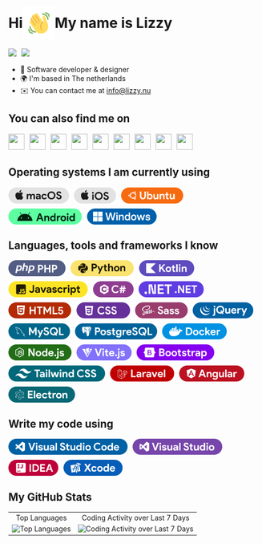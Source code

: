 # <div style="display:flex;align-items: center;"><span>Hi</span><img src="https://raw.githubusercontent.com/FzzyLizzyy/FzzyLizzyy/refs/heads/main/icons/wave.gif" width="64" height="64"/><span>My name is <b style="color:f08ea9">Lizzy</b></span></div>

<div style="display:flex;align-items:center;gap: 10px;">
    <a href="https://www.github.com/FzzyLizzy" target="_blank" rel="noreferrer"><img src="https://img.shields.io/github/followers/FzzyLizzyy?logo=github&style=for-the-badge&color=ec4899&labelColor=1c1917"/></a>
    <a href="https://wakatime.com/@Cuteminded"><img src="https://wakatime.com/badge/user/4e235165-5c24-4401-9a09-6d6c1b0bcb70.svg"/></a>
</div>

- 📄 Software developer & designer
- 🌍 I'm based in The netherlands
- ✉️ You can contact me at [info@lizzy.nu](mailto:info@lizzy.nu)

## You can also find me on

<div style="display:flex;align-items:center;flex-wrap:wrap;gap:10px;">
    <a href="https://lizzy.nu/profile/u/d4fda23cac3f4a4ba321df0e4246faee" target="_blank" rel="noreferrer"><img src="https://www.google.com/s2/favicons?sz=64&domain=lizzy.nu" width="32" height="32" /></a>
    <a href="https://hub.docker.com/u/cuteminded" target="_blank" rel="noreferrer"><img src="https://www.google.com/s2/favicons?sz=64&domain=hub.docker.com" width="32" height="32" /></a>
    <a href="https://huggingface.co/Cuteminded" target="_blank" rel="noreferrer"><img src="https://www.google.com/s2/favicons?sz=64&domain=huggingface.co" width="32" height="32" /></a>
    <a href="https://wakatime.com/@Cuteminded" target="_blank" rel="noreferrer"><img src="https://www.google.com/s2/favicons?sz=64&domain=wakatime.com" width="32" height="32" /></a>
    <a href="https://discord.com/users/375273261250117652" target="_blank"  rel="noreferrer"><img src="https://www.google.com/s2/favicons?sz=64&domain=discord.com" width="32" height="32" /></a>
    <a href="https://www.instagram.com/fzzylizzyx/" target="_blank" rel="noreferrer"><img src="https://www.google.com/s2/favicons?sz=64&domain=instagram.com" width="32" height="32" /></a>
    <a href="https://x.com/FzzyLizzy" target="_blank" rel="noreferrer"><img src="https://www.google.com/s2/favicons?sz=64&domain=x.com" width="32" height="32" /></a> 
    <a href="https://www.twitch.tv/FzzyLizzyx" target="_blank" rel="noreferrer"><img src="https://www.google.com/s2/favicons?sz=64&domain=twitch.tv" width="32" height="32" /></a>
    <a href="https://steamcommunity.com/profiles/76561198162547563" target="_blank" rel="noreferrer"><img src="https://www.google.com/s2/favicons?sz=64&domain=steamcommunity.com" width="32" height="32" /></a>
</div>

## Operating systems I am currently using

<div style="display:flex;align-items:center;flex-wrap:wrap;gap: 10px;">
  <img src="https://raw.githubusercontent.com/FzzyLizzyy/FzzyLizzyy/refs/heads/main/icons/badges/macos.svg" height="32" />
  <img src="https://raw.githubusercontent.com/FzzyLizzyy/FzzyLizzyy/refs/heads/main/icons/badges/ios.svg" height="32" />
  <img src="https://raw.githubusercontent.com/FzzyLizzyy/FzzyLizzyy/refs/heads/main/icons/badges/ubuntu.svg" height="32" />
  <img src="https://raw.githubusercontent.com/FzzyLizzyy/FzzyLizzyy/refs/heads/main/icons/badges/android.svg" height="32" />
  <img src="https://raw.githubusercontent.com/FzzyLizzyy/FzzyLizzyy/refs/heads/main/icons/badges/windows.svg" height="32" />
</div>

## Languages, tools and frameworks I know

<div style="display:flex;align-items:center;flex-wrap:wrap;gap: 10px;">
  <img src="https://raw.githubusercontent.com/FzzyLizzyy/FzzyLizzyy/refs/heads/main/icons/badges/php.svg" height="32" />
  <img src="https://raw.githubusercontent.com/FzzyLizzyy/FzzyLizzyy/refs/heads/main/icons/badges/python.svg" height="32" />
  <img src="https://raw.githubusercontent.com/FzzyLizzyy/FzzyLizzyy/refs/heads/main/icons/badges/kotlin.svg" height="32" />
  <img src="https://raw.githubusercontent.com/FzzyLizzyy/FzzyLizzyy/refs/heads/main/icons/badges/javascript.svg" height="32" />
  <img src="https://raw.githubusercontent.com/FzzyLizzyy/FzzyLizzyy/refs/heads/main/icons/badges/csharp.svg" height="32" />
  <img src="https://raw.githubusercontent.com/FzzyLizzyy/FzzyLizzyy/refs/heads/main/icons/badges/dotnet.svg" height="32" />
  <img src="https://raw.githubusercontent.com/FzzyLizzyy/FzzyLizzyy/refs/heads/main/icons/badges/html.svg" height="32" />
  <img src="https://raw.githubusercontent.com/FzzyLizzyy/FzzyLizzyy/refs/heads/main/icons/badges/css.svg" height="32" />
  <img src="https://raw.githubusercontent.com/FzzyLizzyy/FzzyLizzyy/refs/heads/main/icons/badges/sass.svg" height="32" />
  <img src="https://raw.githubusercontent.com/FzzyLizzyy/FzzyLizzyy/refs/heads/main/icons/badges/jquery.svg" height="32" />
  <img src="https://raw.githubusercontent.com/FzzyLizzyy/FzzyLizzyy/refs/heads/main/icons/badges/mysql.svg" height="32" />
  <img src="https://raw.githubusercontent.com/FzzyLizzyy/FzzyLizzyy/refs/heads/main/icons/badges/postgresql.svg" height="32" />
  <img src="https://raw.githubusercontent.com/FzzyLizzyy/FzzyLizzyy/refs/heads/main/icons/badges/docker.svg" height="32" />
  <img src="https://raw.githubusercontent.com/FzzyLizzyy/FzzyLizzyy/refs/heads/main/icons/badges/nodejs.svg" height="32" />
  <img src="https://raw.githubusercontent.com/FzzyLizzyy/FzzyLizzyy/refs/heads/main/icons/badges/vitejs.svg" height="32" />
  <img src="https://raw.githubusercontent.com/FzzyLizzyy/FzzyLizzyy/refs/heads/main/icons/badges/bootstrap.svg" height="32" />
  <img src="https://raw.githubusercontent.com/FzzyLizzyy/FzzyLizzyy/refs/heads/main/icons/badges/tailwindcss.svg" height="32" />
  <img src="https://raw.githubusercontent.com/FzzyLizzyy/FzzyLizzyy/refs/heads/main/icons/badges/laravel.svg" height="32" />
  <img src="https://raw.githubusercontent.com/FzzyLizzyy/FzzyLizzyy/refs/heads/main/icons/badges/angular.svg" height="32" />
  <img src="https://raw.githubusercontent.com/FzzyLizzyy/FzzyLizzyy/refs/heads/main/icons/badges/electron.svg" height="32" />
</div>

## Write my code using
<div style="display:flex;align-items:center;flex-wrap:wrap;gap: 10px;">
    <img src="https://raw.githubusercontent.com/FzzyLizzyy/FzzyLizzyy/refs/heads/main/icons/badges/visualstudiocode.svg" height="32" />
    <img src="https://raw.githubusercontent.com/FzzyLizzyy/FzzyLizzyy/refs/heads/main/icons/badges/visualstudio.svg" height="32" />
    <img src="https://raw.githubusercontent.com/FzzyLizzyy/FzzyLizzyy/refs/heads/main/icons/badges/idea.svg" height="32" />
    <img src="https://raw.githubusercontent.com/FzzyLizzyy/FzzyLizzyy/refs/heads/main/icons/badges/xcode.svg" height="32" />

</div>

## My GitHub Stats

<table style="text-align: center;">
  <tr>
    <td>Top Languages</td>
    <td>Coding Activity over Last 7 Days</td>
  </tr>
  <tr>
    <td><img src="https://wakatime.com/share/@Cuteminded/75872a1f-a44b-40b0-82b4-83d5dc6df6e3.svg" width=1069 alt="Top Languages" /></td>
    <td><img src="https://wakatime.com/share/@Cuteminded/7856f8dc-c931-419b-bbbb-7279bcee7d2c.svg" width=1069 alt="Coding Activity over Last 7 Days" /></td>
  </tr>
 </table>
